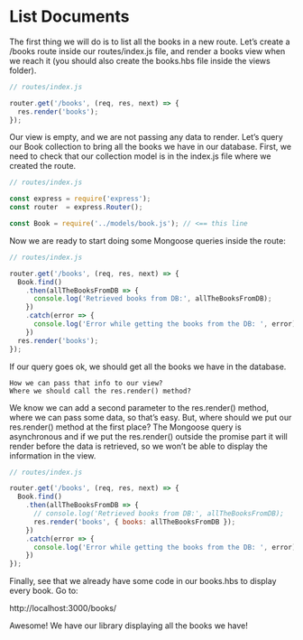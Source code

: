 # List Documents

The first thing we will do is to list all the books in a new route. Let’s create a /books route inside our routes/index.js file, and render a books view when we reach it (you should also create the books.hbs file inside the views folder).

```js
// routes/index.js

router.get('/books', (req, res, next) => {
  res.render('books');
});
```

Our view is empty, and we are not passing any data to render. Let’s query our Book collection to bring all the books we have in our database. First, we need to check that our collection model is in the index.js file where we created the route.

```js
// routes/index.js

const express = require('express');
const router  = express.Router();

const Book = require('../models/book.js'); // <== this line
```

Now we are ready to start doing some Mongoose queries inside the route:

```js
// routes/index.js

router.get('/books', (req, res, next) => {
  Book.find()
    .then(allTheBooksFromDB => {
      console.log('Retrieved books from DB:', allTheBooksFromDB);
    })
    .catch(error => {
      console.log('Error while getting the books from the DB: ', error);
    })
  res.render('books');
});
```

If our query goes ok, we should get all the books we have in the database.

    How we can pass that info to our view?
    Where we should call the res.render() method?

We know we can add a second parameter to the res.render() method, where we can pass some data, so that’s easy. But, where should we put our res.render() method at the first place?
The Mongoose query is asynchronous and if we put the res.render() outside the promise part it will render before the data is retrieved, so we won’t be able to display the information in the view.

```js
// routes/index.js

router.get('/books', (req, res, next) => {
  Book.find()
    .then(allTheBooksFromDB => {
      // console.log('Retrieved books from DB:', allTheBooksFromDB);
      res.render('books', { books: allTheBooksFromDB });
    })
    .catch(error => {
      console.log('Error while getting the books from the DB: ', error);
    })
});
```

Finally, see that we already have some code in our books.hbs to display every book. Go to:

http://localhost:3000/books/

Awesome! We have our library displaying all the books we have!